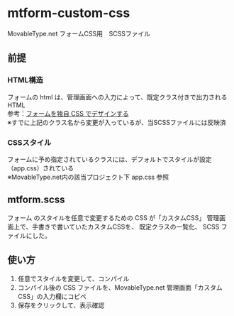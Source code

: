 # mtform-custom-css
MovableType.net フォームCSS用　SCSSファイル

## 前提
### HTML構造
フォームの html は、管理画面への入力によって、既定クラス付きで出力される HTML  
参考：[フォームを独自 CSS でデザインする](https://movabletype.net/support/form/custom-css.html)  
※すでに上記のクラス名から変更が入っているが、当SCSSファイルには反映済

### CSSスタイル
フォームに予め指定されているクラスには、デフォルトでスタイルが設定（app.css）されている  
※MovableType.net内の該当プロジェクト下 app.css 参照

## mtform.scss
フォーム のスタイルを任意で変更するための CSS が「カスタムCSS」
管理画面上で、手書きで書いていたカスタムCSSを、
既定クラスの一覧化、 SCSS ファイルにした。

## 使い方
1. 任意でスタイルを変更して、コンパイル
2. コンパイル後の CSS ファイルを、MovableType.net 管理画面「カスタムCSS」の入力欄にコピペ
3. 保存をクリックして、表示確認
